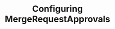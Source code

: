---
title: "Configuring MergeRequestApprovals"
permalink: en/code/documentation/admin/configuration/mr-approvals.html
lang: en
---